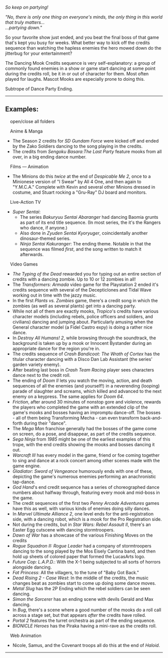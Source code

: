 _So keep on partying!_

_"No, there is only one thing on everyone's minds, the only thing in this world that truly matters...  
...partying down."_

So your favorite show just ended, and you beat the final boss of that game that's kept you busy for weeks. What better way to kick off the credits sequence than watching the hapless enemies the hero mowed down do the jitterbug for your entertainment?

The Dancing Mook Credits sequence is very self-explanatory: a group of commonly found enemies in a show or game start dancing at some point during the credits roll, be it in or out of character for them. Most often played for laughs. Mascot Mooks are especially prone to doing this.

Subtrope of Dance Party Ending.

___

## Examples:

    open/close all folders 

    Anime & Manga 

-   The Season 2 credits for _SD Gundam Force_ were kicked off and ended by the Zako Soldiers dancing to the song playing in the credits.
-   The credits from _Sengoku Basara_:_The Last Party_ feature mooks from all over, in a big ending dance number.

    Films — Animation 

-   The Minions do this _twice_ at the end of _Despicable Me 2_, once to a Minionese version of "I Swear" by All 4 One, and then again to "Y.M.C.A." Complete with Kevin and several other Minions dressed in costume, and Stuart rocking a "Gru-Ray" DJ board and monitors.

    Live-Action TV 

-   _Super Sentai_:
    -   The series _Bakuryuu Sentai Abaranger_ had dancing Baomia grunts as part of its end title sequence. (In most series, the it's the Rangers who dance, if anyone.)
    -   Also done in _Zyuden Sentai Kyoryuger_, coincidentally another dinosaur-themed series.
    -   _Ninja Sentai Kakuranger_: The ending theme. Notable in that the sequence was filmed _first_, and the song written to match it afterwards.

    Video Games 

-   _The Typing of the Dead_ rewarded you for typing out an entire section of credits with a dancing zombie. Up to 10 or 12 zombies in all!
-   The _Transformers: Armada_ video game for the Playstation 2 ended it's credits sequence with several of the Decepticlones and Tidal Wave working out in time with the jazzy music.
-   In the first _Plants vs. Zombies_ game, there's a credit song in which the zombies (as well as several plants) get into a dancing party.
-   While not all of them are exactly mooks, _Tropico_'s credits have various character models (including rebels, police officers and soldiers, and civilians) dancing and jumping about. Particularly amusing when the General character model (a Fidel Castro expy) is doing a rather nice dance.
-   In _Destroy All Humans! 2_, while browsing through the soundtrack, the background is taken up by a mook or Innocent Bystander during an appropriate dance for the region you're in.
-   The credits sequence of _Crash Bandicoot: The Wrath of Cortex_ has the titular character dancing with a Disco Dan Lab Assistant (the series' garden variety enemy).
-   After beating last boss in _Crash Team Racing_ player sees characters dance next to the credit roll.
-   The ending of _Doom II_ lets you watch the moving, action, and death sequences of all the enemies (and yourself!) in a neverending (looping) parade of slaughter and screams, which killed and advanced to the next enemy on a keypress. The same applies for _Doom 64_.
-   _Friction_, after around 30 minutes of nonstop gore and violence, rewards the players who completed the game with an extended clip of the game's mooks and bosses having an impromptu dance-off. The bosses - all of them being Transforming Mecha - can even transform back-and-forth during their "dance".
-   The _Mega Man_ franchise generally had the bosses of the game come on screen, do a pose, and disappear, as part of the credits sequence.
-   _Sega Ninja_ from _1985_ might be one of the earliest examples of this trope, with the end credits showing the mooks and bosses dancing it out.
-   _Warcraft III_ has every model in the game, friend or foe coming together to sing and dance at a rock concert among other scenes made with the game engine.
-   _Gladiator: Sword of Vengeance_ humorously ends with one of these, depicting the game's numerous enemies performing an anachronistic tap-dance.
-   _God Hand_'s end credit sequence has a series of choreographed dance numbers about halfway through, featuring every mook and mid-boss in the game.
-   The credit sequences of the first two _Penny Arcade Adventures_ games have this as well, with various kinds of enemies doing silly dances.
-   In _Marvel Ultimate Alliance 2_, one level ends for the anti-registration side, with a dancing robot, which is a mook for the Pro Registration side.
-   Not during the credits, but in _Star Wars: Rebel Assault II_, there's an Easter Egg cutscene with dancing stormtroopers.
-   _Dawn of War_ has a showcase of the various Finishing Moves on the credits
-   _Rogue Squadron II: Rogue Leader_ had a company of stormtroopers dancing to the song played by the Mos Eisely Cantina band, and then hold up sheets of colored paper that formed the LucasArts logo.
-   _Future Cop: L.A.P.D._: With the X-1 being subjected to all sorts of horrors alongside dancing.
-   _Fat Princess_: All the villagers, to the tune of "Baby Got Back."
-   _Dead Rising 2 - Case West_: In the middle of the credits, the music changes beat as zombies start to come up doing some dance moves.
-   _Metal Slug_ has the 2P Ending which the rebel soldiers can be seen dancing.
-   _Simon the Sorcerer_ has an ending scene with devils Gerald and Max dancing.
-   In _Bug_, there's a scene where a good number of the mooks do a roll call across a stage set, but that appears _after_ the credits have rolled.
-   _Portal 2_ features the turret orchestra as part of the ending sequence.
-   _BIONICLE Heroes_ has the Piraka having a mini-rave as the credits roll.

    Web Animation 

-   Nicole, Samus, and the Covenant troops all do this at the end of _Haloid_.

___